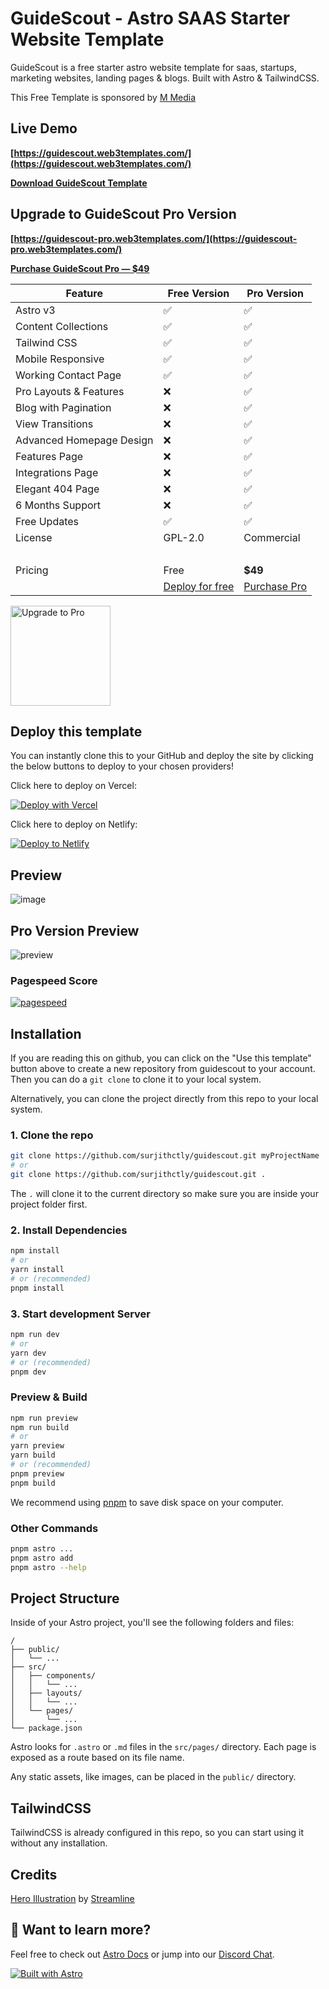 # GuideScout - Astro SAAS Starter Website Template

GuideScout is a free starter astro website template for saas, startups, marketing websites, landing pages & blogs. Built with Astro & TailwindCSS.

This Free Template is sponsored by [M Media](https://web3templates.com)

## Live Demo

**[https://guidescout.web3templates.com/](https://guidescout.web3templates.com/)**

**[Download GuideScout Template](https://web3templates.com/templates/guidescout-starter-website-template-for-astro)**

## Upgrade to GuideScout Pro Version

**[https://guidescout-pro.web3templates.com/](https://guidescout-pro.web3templates.com/)**

**[Purchase GuideScout Pro — $49](https://web3templates.com/templates/guidescout-pro-astro-saas-website-template)**


<!-- prettier-ignore -->
| Feature                  | Free Version                                                                                                                                                                                                                                                                                                                                                                                                                                                                                                                                                                                      | Pro Version                                                                                    |
| ------------------------ | ------------------------------------------------------------------------------------------------------------------------------------------------------------------------------------------------------------------------------------------------------------------------------------------------------------------------------------------------------------------------------------------------------------------------------------------------------------------------------------------------------------------------------------------------------------------------------------------------- | ---------------------------------------------------------------------------------------------- |
| Astro v3                 | ✅                                                                                                                                                                                                                                                                                                                                                                                                                                                                                                                                                                                                 | ✅                                                                                              |
| Content Collections      | ✅                                                                                                                                                                                                                                                                                                                                                                                                                                                                                                                                                                                                 | ✅                                                                                              |
| Tailwind CSS             | ✅                                                                                                                                                                                                                                                                                                                                                                                                                                                                                                                                                                                                 | ✅                                                                                              |
| Mobile Responsive        | ✅                                                                                                                                                                                                                                                                                                                                                                                                                                                                                                                                                                                                 | ✅                                                                                              |
| Working Contact Page     | ✅                                                                                                                                                                                                                                                                                                                                                                                                                                                                                                                                                                                                 | ✅                                                                                              |
| Pro Layouts & Features   | ❌                                                                                                                                                                                                                                                                                                                                                                                                                                                                                                                                                                                                 | ✅                                                                                              |
| Blog with Pagination     | ❌                                                                                                                                                                                                                                                                                                                                                                                                                                                                                                                                                                                                 | ✅                                                                                              |
| View Transitions         | ❌                                                                                                                                                                                                                                                                                                                                                                                                                                                                                                                                                                                                 | ✅                                                                                              |
| Advanced Homepage Design | ❌                                                                                                                                                                                                                                                                                                                                                                                                                                                                                                                                                                                                 | ✅                                                                                              |
| Features Page            | ❌                                                                                                                                                                                                                                                                                                                                                                                                                                                                                                                                                                                                 | ✅                                                                                              |
| Integrations Page        | ❌                                                                                                                                                                                                                                                                                                                                                                                                                                                                                                                                                                                                 | ✅                                                                                              |
| Elegant 404 Page         | ❌                                                                                                                                                                                                                                                                                                                                                                                                                                                                                                                                                                                                 | ✅                                                                                              |
| 6 Months Support         | ❌                                                                                                                                                                                                                                                                                                                                                                                                                                                                                                                                                                                                 | ✅                                                                                              |
| Free Updates             | ✅                                                                                                                                                                                                                                                                                                                                                                                                                                                                                                                                                                                                 | ✅                                                                                              |
| License                  | GPL-2.0                                                                                                                                                                                                                                                                                                                                                                                                                                                                                                                                                                                           | Commercial                                                                                     |
| &nbsp;                   | &nbsp;                                                                                                                                                                                                                                                                                                                                                                                                                                                                                                                                                                                            | &nbsp;                                                                                         |
| Pricing                  | Free                                                                                                                                                                                                                                                                                                                                                                                                                                                                                                                                                                                              | **$49**                                                                                        |
| &nbsp;                   | [Deploy for free](https://vercel.com/new/surjithctly/clone?demo-description=Starter%20template%20for%20startups%2C%20marketing%20websites%20%26%20blogs%20built%20with%20Astro%20and%20TailwindCSS.&demo-image=%2F%2Fimages.ctfassets.net%2Fe5382hct74si%2F5dB0dDqBr1BfvIoNOmffVB%2F784984a8d3fe5e3db123e7c655166046%2Fguidescout_-_Tony_Sullivan.jpg&demo-title=GuideScout&demo-url=https%3A%2F%2Fguidescout.web3templates.com%2F&from=templates&project-name=GuideScout&repository-name=guidescout&repository-url=https%3A%2F%2Fgithub.com%2Fsurjithctly%2Fguidescout&skippable-integrations=1) | [Purchase Pro](https://web3templates.com/templates/guidescout-pro-astro-saas-website-template) |

<a href="https://web3templates.com/templates/guidescout-pro-astro-saas-website-template">
<img width="160" alt="Upgrade to Pro" src="https://user-images.githubusercontent.com/1884712/199181300-37c2128e-d033-4145-a906-16fa5263a53b.png">
</a>

## Deploy this template

You can instantly clone this to your GitHub and deploy the site by clicking the below buttons to deploy to your chosen providers!

Click here to deploy on Vercel:

[![Deploy with Vercel](https://vercel.com/button)](https://vercel.com/new/clone?repository-url=https%3A%2F%2Fgithub.com%2Fsurjithctly%2Fguidescout&project-name=guidescout&repository-name=guidescout&demo-title=GuideScout%20-%20Astro%20Starter%20Template&demo-description=GuideScout%20is%20a%20starter%20template%20for%20startups%2C%20marketing%20websites%20%26%20landing%20pages.%20Built%20with%20Astro%2C%20TailwindCSS&demo-url=https%3A%2F%2Fguidescout.web3templates.com%2F&demo-image=https%3A%2F%2Fuser-images.githubusercontent.com%2F1884712%2F200831799-10ef2456-a02e-4068-b580-4b5326f0b33b.png)

Click here to deploy on Netlify:

[![Deploy to Netlify](https://www.netlify.com/img/deploy/button.svg)](https://app.netlify.com/start/deploy?repository=https://github.com/surjithctly/guidescout)

## Preview

![image](https://user-images.githubusercontent.com/1884712/200831799-10ef2456-a02e-4068-b580-4b5326f0b33b.png)


## Pro Version Preview

![preview](https://github.com/surjithctly/guidescout/assets/1884712/25665c02-d2a7-43dc-89b2-34a8ae37ade9)


### Pagespeed Score

[![pagespeed](https://user-images.githubusercontent.com/1884712/210250214-7aa98167-7993-4b90-8138-326b8fa0c223.png)](https://pagespeed.web.dev/report?url=https%3A%2F%2Fguidescout.web3templates.com%2F)


## Installation

If you are reading this on github, you can click on the "Use this template" button above to create a new repository from guidescout to your account. Then you can do a `git clone` to clone it to your local system.

Alternatively, you can clone the project directly from this repo to your local system.

### 1. Clone the repo

```bash
git clone https://github.com/surjithctly/guidescout.git myProjectName
# or
git clone https://github.com/surjithctly/guidescout.git .
```

The `.` will clone it to the current directory so make sure you are inside your project folder first.

### 2. Install Dependencies

```bash
npm install
# or
yarn install
# or (recommended)
pnpm install
```

### 3. Start development Server

```bash
npm run dev
# or
yarn dev
# or (recommended)
pnpm dev
```

### Preview & Build

```bash
npm run preview
npm run build
# or
yarn preview
yarn build
# or (recommended)
pnpm preview
pnpm build
```

We recommend using [pnpm](https://pnpm.io/) to save disk space on your computer.

### Other Commands

```bash
pnpm astro ...
pnpm astro add
pnpm astro --help
```

## Project Structure

Inside of your Astro project, you'll see the following folders and files:

```
/
├── public/
│   └── ...
├── src/
│   ├── components/
│   │   └── ...
│   ├── layouts/
│   │   └── ...
│   └── pages/
│       └── ...
└── package.json
```

Astro looks for `.astro` or `.md` files in the `src/pages/` directory. Each page is exposed as a route based on its file name.

Any static assets, like images, can be placed in the `public/` directory.

## TailwindCSS

TailwindCSS is already configured in this repo, so you can start using it without any installation.

## Credits

[Hero Illustration](https://www.figma.com/community/file/1108400791662599811) by [Streamline](https://www.streamlinehq.com/)

## 👀 Want to learn more?

Feel free to check out [Astro Docs](https://docs.astro.build) or jump into our [Discord Chat](https://web3templates.com/discord).

[![Built with Astro](https://astro.badg.es/v1/built-with-astro.svg)](https://astro.build)
